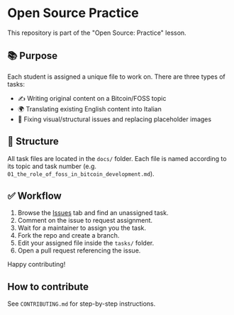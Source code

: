 # Open Source Practice

This repository is part of the "Open Source: Practice" lesson.

## 📚 Purpose

Each student is assigned a unique file to work on. There are three types of tasks:
- ✍️ Writing original content on a Bitcoin/FOSS topic
- 🌍 Translating existing English content into Italian
- 🎨 Fixing visual/structural issues and replacing placeholder images

## 📂 Structure

All task files are located in the `docs/` folder.
Each file is named according to its topic and task number (e.g. `01_the_role_of_foss_in_bitcoin_development.md`).

## ✅ Workflow

1. Browse the [Issues](../../issues) tab and find an unassigned task.
2. Comment on the issue to request assignment.
3. Wait for a maintainer to assign you the task.
4. Fork the repo and create a branch.
5. Edit your assigned file inside the `tasks/` folder.
6. Open a pull request referencing the issue.

Happy contributing!

## How to contribute
See `CONTRIBUTING.md` for step-by-step instructions.